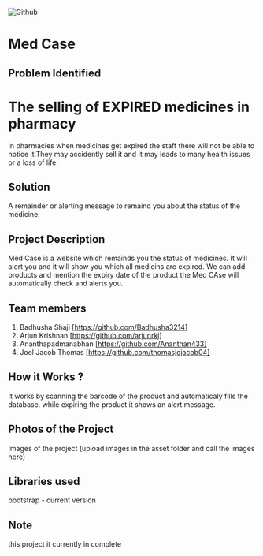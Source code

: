 ![Github](https://user-images.githubusercontent.com/53377403/216769718-9ff5080e-9797-4284-9fd7-95d264ea1460.jpeg)


# Med Case

## Problem Identified 
# The selling of EXPIRED medicines in pharmacy
In pharmacies when medicines get expired the staff there will not be able to notice it.They may accidently sell it and 
It may leads to many health issues or a loss of life.
<br>

## Solution 
A remainder or alerting message to remaind you about the status of the medicine.
<br>

## Project Description 
Med Case is a website which remainds you the status of medicines.
It  will alert you and it will show you which all medicins are expired.
We can add products and mention the expiry date of the product the Med CAse will automatically check and alerts you. 
<br>

## Team members

1. Badhusha Shaji [https://github.com/Badhusha3214]
2. Arjun Krishnan [https://github.com/arjunrkj]
3. Ananthapadmanabhan [https://github.com/Ananthan433]
4. Joel Jacob Thomas [https://github.com/thomasjojacob04]


<!-- ## Link to product walkthrough
<a href="https://www.youtube.com/watch?v=cbzObD3_JeA" target="_blank" ><img src="https://github.com/Noel6161131110/OpenAI_Saturday_Hack_Night/blob/main/Youtube_logo_PNG7.png" width="300" height="150" ></a> -->
## How it Works ?
It works by scanning the barcode of the product and automaticaly fills the database.
while expiring the product it shows an alert message.

## Photos of the Project
Images of the project (upload images in the asset folder and call the images here)

## Libraries used
bootstrap - current version


## Note
this project it currently in complete 
